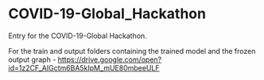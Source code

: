 # COVID-19-Global_Hackathon
Entry for the COVID-19-Global Hackathon. 

For the train and output folders containing the trained model and the frozen output graph - 
https://drive.google.com/open?id=1z2CF_AIGctm6BA5kIpM_mUE80mbeeULF
